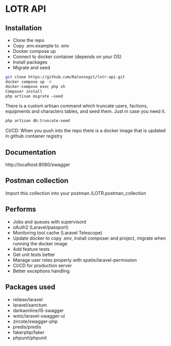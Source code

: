 # LOTR API

## Installation

- Clone the repo
- Copy .env.example to .env
- Docker compose up
- Connect to docker container (depends on your OS)
- Install packages
- Migrate and seed

```bash
git clone https://github.com/Ralonsogit/lotr-api.git
docker compose up -d
docker-compose exec php sh
Composer install
php artisan migrate –seed
```

There is a custom artisan command which truncate users, factions, equipments and characters tables, and seed them. Just in case you need it.

```bash
php artisan db:truncate-seed
```

CI/CD: When you push into the repo there is a docker image that is updated in github container registry

## Documentation

http://localhost:8080/swagger

## Postman collection

Import this collection into your postman
/LOTR.postman_collection

## Performs

- Jobs and queues with supervisord
- oAuth2 (Laravel/passport)
- Monitoring tool cache (Laravel Telescope)
- Update docker to copy .env, install composer and project, migrate when running the docker image
- Add feature tests
- Get unit tests better
- Manage user roles properly with spatie/laravel-permission
- CI/CD for production server
- Better exceptions handling

## Packages used

- reliese/laravel
- laravel/sanctum
- darkaonline/l5-swagger
- wotz/laravel-swagger-ui
- zircote/swagger-php
- predis/predis
- fakerphp/faker
- phpunit/phpunit
